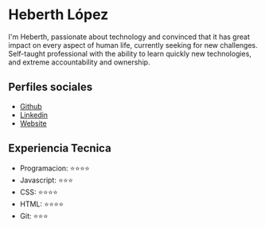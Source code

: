 # Heberth López

I'm Heberth, passionate about technology and convinced that it has great impact on every aspect of human life, currently seeking for new challenges. Self-taught professional with the ability to learn quickly new technologies, and extreme accountability and ownership.

## Perfiles sociales

- [Github](https://github.com/heblopez)
- [Linkedin](https://www.linkedin.com/in/heblopez)
- [Website](https://heblopez.web.app/)

## Experiencia Tecnica

- Programacion: ⭐️⭐️⭐️⭐️
- Javascript: ⭐️⭐️⭐️
- CSS: ⭐️⭐️⭐️⭐️
- HTML: ⭐️⭐️⭐️⭐️
- Git: ⭐️⭐️⭐️
